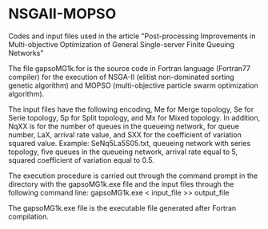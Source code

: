 # NSGAII-MOPSO
Codes and input files used in the article "Post-processing Improvements in Multi-objective Optimization of General Single-server Finite Queuing Networks"

The file gapsoMG1k.for is the source code in Fortran language (Fortran77 compiler) for the execution of NSGA-II (elitist non-dominated sorting genetic algorithm) and MOPSO (multi-objective particle swarm optimization algorithm).

The input files have the following encoding, Me for Merge topology, Se for Serie topology, Sp for Split topology, and Mx for Mixed topology. In addition, NqXX is for the number of queues in the queueing network, for queue number, LaX, arrival rate value, and SXX for the coefficient of variation squared value. Example: SeNq5La5S05.txt, queueing network with series topology, five queues in the queueing network, arrival rate equal to 5, squared coefficient of variation equal to 0.5.

The execution procedure is carried out through the command prompt in the directory with the gapsoMG1k.exe file and the input files through the following command line: gapsoMG1k.exe < input_file >> output_file

The gapsoMG1k.exe file is the executable file generated after Fortran compilation.
